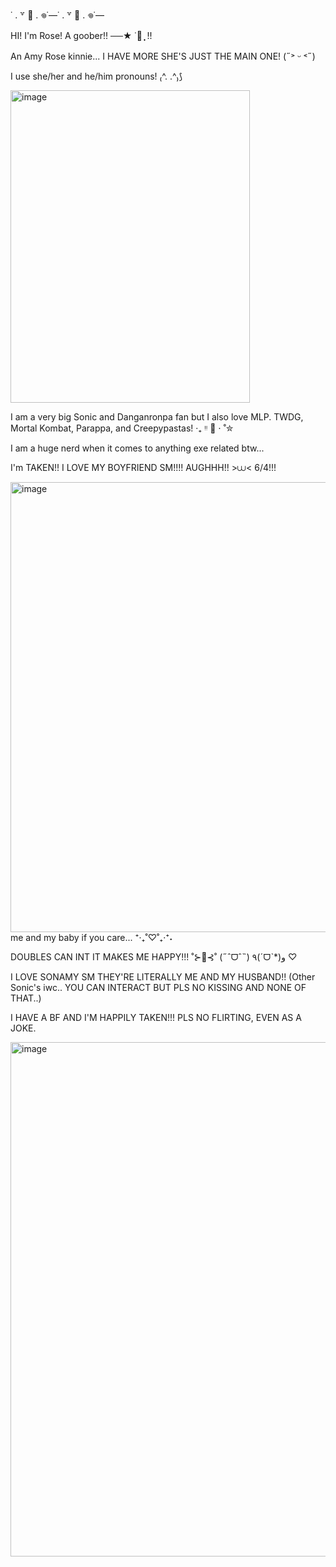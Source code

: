 ˙ . ꒷ 🍰 . 𖦹˙—˙ . ꒷ 🍰 . 𖦹˙—

HI! I'm Rose! A goober!! ──★ ˙🍓 ̟ !!

An Amy Rose kinnie... I HAVE MORE SHE'S JUST THE MAIN ONE! (˶˃ ᵕ ˂˶)

I use she/her and he/him pronouns! ₍^. .^₎⟆

<img width="383" height="500" alt="image" src="https://github.com/user-attachments/assets/ff72ff9b-62e1-4bb4-aa04-40117ad33f3a" />


I am a very big Sonic and Danganronpa fan but I also love MLP. TWDG, Mortal Kombat, Parappa, and Creepypastas! ‧₊ ᵎᵎ 🍒 ⋅ ˚✮

I am a huge nerd when it comes to anything exe related btw...

I'm TAKEN!! I LOVE MY BOYFRIEND SM!!!! AUGHHH!! >⩊< 6/4!!! 

<img width="1280" height="720" alt="image" src="https://github.com/user-attachments/assets/e887c521-9a74-4fe0-9f79-f2fe98f17ad5" /> me and my baby if you care... ⁺‧₊˚♡˚₊‧⁺˖

DOUBLES CAN INT IT MAKES ME HAPPY!!! ˚⊱🪷⊰˚ (˶ˆᗜˆ˵) ٩(ˊᗜˋ*)و ♡

I LOVE SONAMY SM THEY'RE LITERALLY ME AND MY HUSBAND!! (Other Sonic's iwc.. YOU CAN INTERACT BUT PLS NO KISSING AND NONE OF THAT..)

I HAVE A BF AND I'M HAPPILY TAKEN!!! PLS NO FLIRTING, EVEN AS A JOKE.





<img width="820" height="823" alt="image" src="https://github.com/user-attachments/assets/b22240c5-c416-4e1e-9a1e-621efcc1e07f" />

